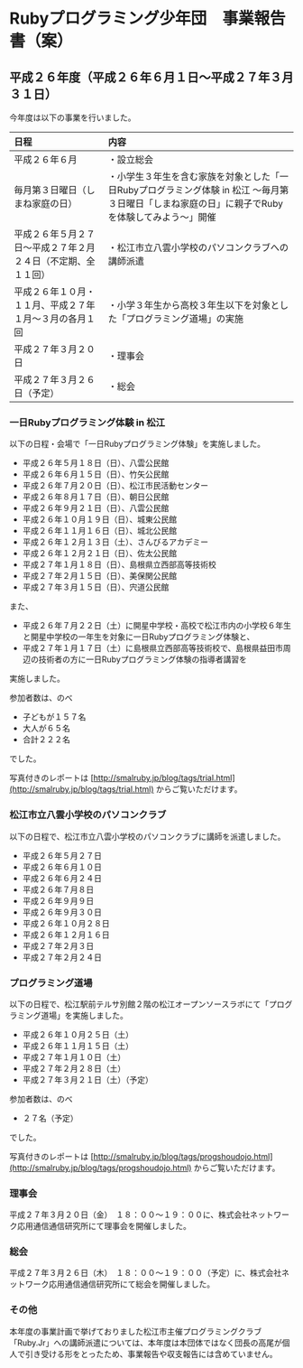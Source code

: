 # Rubyプログラミング少年団　事業報告書（案）

## 平成２６年度（平成２６年６月１日～平成２７年３月３１日）

今年度は以下の事業を行いました。

| 日程 | 内容 |
|:------------|:------------|
| 平成２６年６月 | ・設立総会 |
| 毎月第３日曜日（しまね家庭の日） | ・小学生３年生を含む家族を対象とした「一日Rubyプログラミング体験 in 松江 ～毎月第３日曜日「しまね家庭の日」に親子でRubyを体験してみよう～」開催 |
| 平成２６年５月２７日～平成２７年２月２４日（不定期、全１１回）| ・松江市立八雲小学校のパソコンクラブへの講師派遣 |
| 平成２６年１０月・１１月、平成２７年１月〜３月の各月１回 | ・小学３年生から高校３年生以下を対象とした「プログラミング道場」の実施 |
| 平成２７年３月２０日 | ・理事会 |
| 平成２７年３月２６日（予定） | ・総会 |

### 一日Rubyプログラミング体験 in 松江

以下の日程・会場で「一日Rubyプログラミング体験」を実施しました。

 * 平成２６年５月１８日（日）、八雲公民館
 * 平成２６年６月１５日（日）、竹矢公民館
 * 平成２６年７月２０日（日）、松江市民活動センター
 * 平成２６年８月１７日（日）、朝日公民館
 * 平成２６年９月２１日（日）、八雲公民館
 * 平成２６年１０月１９日（日）、城東公民館
 * 平成２６年１１月１６日（日）、城北公民館
 * 平成２６年１２月１３日（土）、さんびるアカデミー
 * 平成２６年１２月２１日（日）、佐太公民館
 * 平成２７年１月１８日（日）、島根県立西部高等技術校
 * 平成２７年２月１５日（日）、美保関公民館
 * 平成２７年３月１５日（日）、宍道公民館

また、

 * 平成２６年７月２２日（土）に開星中学校・高校で松江市内の小学校６年生と開星中学校の一年生を対象に一日Rubyプログラミング体験と、
 * 平成２７年１月１７日（土）に島根県立西部高等技術校で、島根県益田市周辺の技術者の方に一日Rubyプログラミング体験の指導者講習を

実施しました。

参加者数は、のべ

 * 子どもが１５７名
 * 大人が６５名
 * 合計２２２名

でした。

写真付きのレポートは [http://smalruby.jp/blog/tags/trial.html](http://smalruby.jp/blog/tags/trial.html) からご覧いただけます。

### 松江市立八雲小学校のパソコンクラブ

以下の日程で、松江市立八雲小学校のパソコンクラブに講師を派遣しました。

 * 平成２６年５月２７日
 * 平成２６年６月１０日
 * 平成２６年６月２４日
 * 平成２６年７月８日
 * 平成２６年９月９日
 * 平成２６年９月３０日
 * 平成２６年１０月２８日
 * 平成２６年１２月１６日
 * 平成２７年２月３日
 * 平成２７年２月２４日

### プログラミング道場

以下の日程で、松江駅前テルサ別館２階の松江オープンソースラボにて「プログラミング道場」を実施しました。

 * 平成２６年１０月２５日（土）
 * 平成２６年１１月１５日（土）
 * 平成２７年１月１０日（土）
 * 平成２７年２月２８日（土）
 * 平成２７年３月２１日（土）（予定）

参加者数は、のべ

 * ２７名（予定）

でした。

写真付きのレポートは [http://smalruby.jp/blog/tags/progshoudojo.html](http://smalruby.jp/blog/tags/progshoudojo.html) からご覧いただけます。

### 理事会

平成２７年３月２０日（金）　１８：００〜１９：００に、株式会社ネットワーク応用通信通信研究所にて理事会を開催しました。

### 総会

平成２７年３月２６日（木）　１８：００〜１９：００（予定）に、株式会社ネットワーク応用通信通信研究所にて総会を開催しました。

### その他

本年度の事業計画で挙げておりました松江市主催プログラミングクラブ「Ruby.Jr」への講師派遣については、本年度は本団体ではなく団長の高尾が個人で引き受ける形をとったため、事業報告や収支報告には含めていません。
